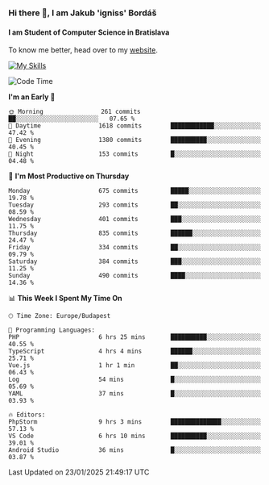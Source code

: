 ### Hi there 👋, I am Jakub 'igniss' Bordáš

#### I am Student of Computer Science in Bratislava
To know me better, head over to my [website](https://bordas.sk).

[![My Skills](https://skillicons.dev/icons?i=js,typescript,html,css,figma,svelte,vue,next,postgresql,nest,express,nodejs)](https://bordas.sk)


<!--START_SECTION:waka-->
![Code Time](http://img.shields.io/badge/Code%20Time-1%2C650%20hrs%2020%20mins-blue)

**I'm an Early 🐤** 

```text
🌞 Morning                261 commits         ██░░░░░░░░░░░░░░░░░░░░░░░   07.65 % 
🌆 Daytime                1618 commits        ████████████░░░░░░░░░░░░░   47.42 % 
🌃 Evening                1380 commits        ██████████░░░░░░░░░░░░░░░   40.45 % 
🌙 Night                  153 commits         █░░░░░░░░░░░░░░░░░░░░░░░░   04.48 % 
```
📅 **I'm Most Productive on Thursday** 

```text
Monday                   675 commits         █████░░░░░░░░░░░░░░░░░░░░   19.78 % 
Tuesday                  293 commits         ██░░░░░░░░░░░░░░░░░░░░░░░   08.59 % 
Wednesday                401 commits         ███░░░░░░░░░░░░░░░░░░░░░░   11.75 % 
Thursday                 835 commits         ██████░░░░░░░░░░░░░░░░░░░   24.47 % 
Friday                   334 commits         ██░░░░░░░░░░░░░░░░░░░░░░░   09.79 % 
Saturday                 384 commits         ███░░░░░░░░░░░░░░░░░░░░░░   11.25 % 
Sunday                   490 commits         ████░░░░░░░░░░░░░░░░░░░░░   14.36 % 
```


📊 **This Week I Spent My Time On** 

```text
🕑︎ Time Zone: Europe/Budapest

💬 Programming Languages: 
PHP                      6 hrs 25 mins       ██████████░░░░░░░░░░░░░░░   40.55 % 
TypeScript               4 hrs 4 mins        ██████░░░░░░░░░░░░░░░░░░░   25.71 % 
Vue.js                   1 hr 1 min          ██░░░░░░░░░░░░░░░░░░░░░░░   06.43 % 
Log                      54 mins             █░░░░░░░░░░░░░░░░░░░░░░░░   05.69 % 
YAML                     37 mins             █░░░░░░░░░░░░░░░░░░░░░░░░   03.93 % 

🔥 Editors: 
PhpStorm                 9 hrs 3 mins        ██████████████░░░░░░░░░░░   57.13 % 
VS Code                  6 hrs 10 mins       ██████████░░░░░░░░░░░░░░░   39.01 % 
Android Studio           36 mins             █░░░░░░░░░░░░░░░░░░░░░░░░   03.87 % 
```


 Last Updated on 23/01/2025 21:49:17 UTC
<!--END_SECTION:waka-->
